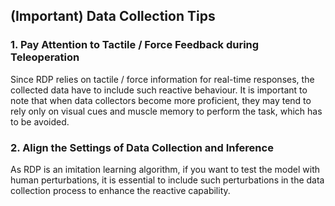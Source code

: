 ## (Important) Data Collection Tips
### 1. Pay Attention to Tactile / Force Feedback during Teleoperation
Since RDP relies on tactile / force information for real-time responses, 
the collected data have to include such reactive behaviour.
It is important to note that when data collectors become more proficient, 
they may tend to rely only on visual cues and muscle memory to perform the task,
which has to be avoided.

### 2. Align the Settings of Data Collection and Inference
As RDP is an imitation learning algorithm,
if you want to test the model with human perturbations,
it is essential to include such perturbations in the data collection process
to enhance the reactive capability.